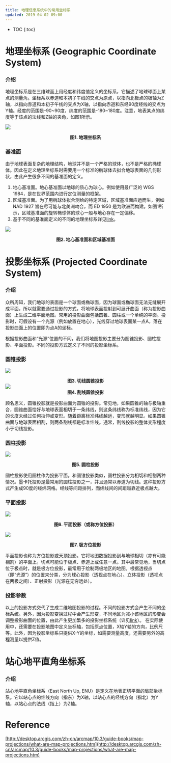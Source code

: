 ```yaml
---
title: 地理信息系统中的常用坐标系
updated: 2019-04-02 09:00
---
```


* TOC
{:toc}

# 地理坐标系 (Geographic Coordinate System)

### 介绍

地理坐标系是在三维球面上用经度和纬度值定义的坐标系，它描述了地球球面上某点的测量角。坐标系以赤道和本初子午线的交点为原点，以指向北极点的极轴为Z轴，以指向赤道和本初子午线的交点为X轴，以指向赤道和东经90度经线的交点为Y轴。经度的范围是-90~90度，纬度的范围是-180~180度。注意，地表某点的纬度等于该点的法线和Z轴的夹角，如图1所示。

![]({{site.baseurl}}/images/ECEF.png)
**<center>图1. 地理坐标系 </center>**

### 基准面

由于地球表面复杂的地理结构，地球并不是一个严格的球体，也不是严格的椭球体。因此在定义地理坐标系时需要用一个标准的椭球体去拟合地球表面的几何形状，由此产生很多不同的基准面的定义。

1. 地心基准面。地心基准面以地球的质心为球心。例如使用最广泛的 WGS 1984，是在世界范围内进行定位测量的框架。
2. 区域基准面。为了用椭球体拟合测绘的特定区域，区域基准面应运而生，例如 NAD 1927 旨在尽可能与北美洲吻合，而 ED 1950 是为欧洲而构建。如图1所示，区域基准面的旋转椭球体的球心一般与地心存在一定偏移。
3. 基于不同的基准面定义的不同的地理坐标系详见[link](http://desktop.arcgis.com/zh-cn/arcmap/10.3/guide-books/map-projections/pdf/geographic_coordinate_systems.pdf)。

![]({{site.baseurl}}/images/基准面.gif)
**<center>图2. 地心基准面和区域基准面 </center>**



# 投影坐标系 (Projected Coordinate System)

### 介绍

众所周知，我们地球的表面是一个球面或椭球面，因为球面或椭球面无法无缝展开成平面，所以就需要通过投影的方式，将地球表面投射到可展开曲面（称为投影曲面）上生成二维平面地图。常用的投影曲面包括圆锥、圆柱或一个单纯的平面。投影时，可假设有一个光源（例如放置在地心），光线穿过地球表面某一点A，落在投影曲面上的位置即为点A的坐标。

根据投影曲面和“光源”位置的不同，我们将地图投影主要分为圆锥投影、圆柱投影、平面投影。不同的投影方式定义了不同的投影坐标系。

### 圆锥投影

![]({{site.baseurl}}/images/切线投影.gif)
**<center>图3. 切线圆锥投影 </center>**
![]({{site.baseurl}}/images/割线投影.gif)
**<center>图4. 割线圆锥投影 </center>**

顾名思义，圆锥投影就是投影曲面为圆锥的投影。常见地，如果圆锥的轴与极轴重合，圆锥曲面恰好与地球表面相切于一条纬线，则这条纬线称为标准纬线，因为它的长度未经过任何拉伸或变形。随着距离标准纬线越远，变形就越明显。如果圆锥曲面与地球表面相割，则两条割线都是标准纬线。通常，割线投影的整体变形程度小于切线投影。

### 圆柱投影

![]({{site.baseurl}}/images/圆柱投影.gif)
**<center>图5. 圆柱投影 </center>**

圆柱投影使用圆柱作为投影平面。和圆锥投影类似，圆柱投影分为相切和相割两种情况。墨卡托投影是最常用的圆柱投影之一，并且通常以赤道为切线。这种投影方式产生成90度的经纬网格。经线等间距排列，而纬线间的间距越靠近极点越大。

### 平面投影

![]({{site.baseurl}}/images/平面投影.gif)
**<center>图6. 平面投影（或称方位投影） </center>**

![]({{site.baseurl}}/images/极方位投影.gif)
**<center>图7. 极方位投影 </center>**

平面投影也称为方位投影或天顶投影。它将地图数据投影到与地球相切（亦有可能相割）的平面上。切点可能位于极点、赤道上或任意一点。其中最常见地，当切点位于极点时，就是极方位投影，最常用于绘制两极地区的地图。根据透视点（即“光源”）的位置来分类，分为球心投影（透视点在地心）、立体投影（透视点在两极之间）、正射投影（光源在无穷远处）。

### 投影参数

以上的投影方式交代了生成二维地图投影的过程。不同的投影方式会产生不同的坐标系统。另外，因为投影变换过程中会产生形变，不同地区为减小该地区的形变会调整投影曲面的位置，由此产生更加繁多的投影坐标系统（详见[link](http://desktop.arcgis.com/zh-cn/arcmap/10.3/guide-books/map-projections/pdf/projected_coordinate_systems.pdf)）。
在实际使用中，还需要在投影地图中定义坐标轴，包括原点位置，X轴Y轴的方向，比例尺等。此外，因为投影坐标系只提供X-Y的坐标，如需要测量高度，还需要另外的高程测量以提供Z值。

# 站心地平直角坐标系

### 介绍

站心地平直角坐标系（East North Up, ENU）是定义在地表正切平面的局部坐标系。它以站心点的纬线方向（指东）为X轴，以站心点的经线方向（指北）为Y轴，以站心点的法线（指上）为Z轴。


# Reference

[http://desktop.arcgis.com/zh-cn/arcmap/10.3/guide-books/map-projections/what-are-map-projections.htm](http://desktop.arcgis.com/zh-cn/arcmap/10.3/guide-books/map-projections/what-are-map-projections.htm)

